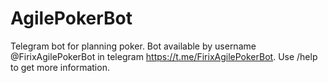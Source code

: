# AgilePokerBot
Telegram bot for planning poker.
Bot available by username @FirixAgilePokerBot in telegram https://t.me/FirixAgilePokerBot. Use /help to get more information.
